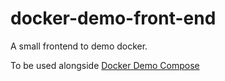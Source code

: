 # docker-demo-front-end
A small frontend to demo docker.

To be used alongside [Docker Demo Compose](https://github.com/krlenell/docker-demo-compose/tree/master)
